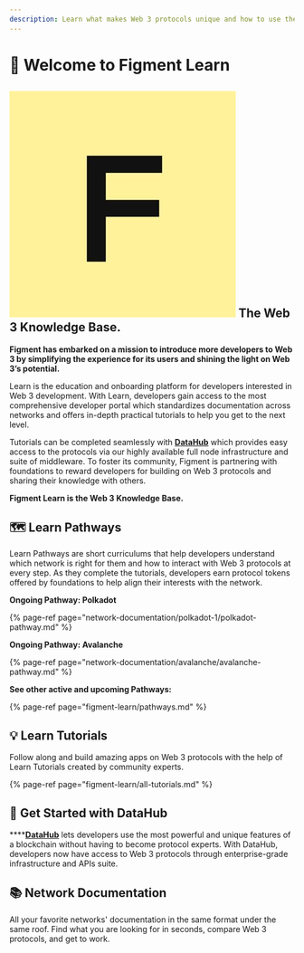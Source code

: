 ```yaml
---
description: Learn what makes Web 3 protocols unique and how to use them
---
```


# 👋 Welcome to Figment Learn

## ![](.gitbook/assets/vhhp1wl4_400x400-1-.jpg) The Web 3 Knowledge Base.

**Figment has embarked on a mission to introduce more developers to Web 3 by simplifying the experience for its users and shining the light on Web 3’s potential.**   
  
Learn is the education and onboarding platform for developers interested in Web 3 development. With Learn, developers gain access to the most comprehensive developer portal which standardizes documentation across networks and offers in-depth practical tutorials to help you get to the next level. 

Tutorials can be completed seamlessly with [**DataHub**](https://datahub.figment.io/sign_up) which provides easy access to the protocols via our highly available full node infrastructure and suite of middleware. To foster its community, Figment is partnering with foundations to reward developers for building on Web 3 protocols and sharing their knowledge with others. 

**Figment Learn is the Web 3 Knowledge Base.**

## 🗺 **Learn Pathways** 

Learn Pathways are short curriculums that help developers understand which network is right for them and how to interact with Web 3 protocols at every step. As they complete the tutorials, developers earn protocol tokens offered by foundations to help align their interests with the network. 

**Ongoing Pathway: Polkadot** 

{% page-ref page="network-documentation/polkadot-1/polkadot-pathway.md" %}

**Ongoing Pathway: Avalanche**

{% page-ref page="network-documentation/avalanche/avalanche-pathway.md" %}

**See other active and upcoming Pathways:** 

{% page-ref page="figment-learn/pathways.md" %}

## 💡 **Learn Tutorials** 

Follow along and build amazing apps on Web 3 protocols with the help of Learn Tutorials created by community experts. 

{% page-ref page="figment-learn/all-tutorials.md" %}

## 🏁 **Get Started with DataHub** 

\*\*\*\*[**DataHub**](https://datahub.figment.io/sign_up) lets developers use the most powerful and unique features of a blockchain without having to become protocol experts. With DataHub, developers now have access to Web 3 protocols through enterprise-grade infrastructure and APIs suite. 

## 📚 Network **Documentation** 

All your favorite networks' documentation in the same format under the same roof. Find what you are looking for in seconds, compare Web 3 protocols, and get to work.

